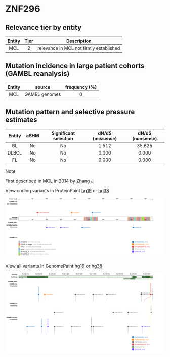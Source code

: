 # ZNF296

## Relevance tier by entity

|Entity|Tier|Description                            |
|:------:|:----:|---------------------------------------|
|MCL   |2   |relevance in MCL not firmly established|

## Mutation incidence in large patient cohorts (GAMBL reanalysis)

|Entity|source       |frequency (%)|
|:------:|:-------------:|:-------------:|
|MCL   |GAMBL genomes|0            |

## Mutation pattern and selective pressure estimates

|Entity|aSHM|Significant selection|dN/dS (missense)|dN/dS (nonsense)|
|:------:|:----:|:---------------------:|:----------------:|:----------------:|
|BL    |No  |No                   |1.512           |35.625          |
|DLBCL |No  |No                   |0.000           | 0.000          |
|FL    |No  |No                   |0.000           | 0.000          |


> [!NOTE]
> First described in MCL in 2014 by [Zhang J](https://pubmed.ncbi.nlm.nih.gov/24682267)


View coding variants in ProteinPaint [hg19](https://morinlab.github.io/LLMPP/GAMBL/ZNF296_protein.html)  or [hg38](https://morinlab.github.io/LLMPP/GAMBL/ZNF296_protein_hg38.html)

![image](images/proteinpaint/ZNF296_NM_145288.svg)

View all variants in GenomePaint [hg19](https://morinlab.github.io/LLMPP/GAMBL/ZNF296.html)  or [hg38](https://morinlab.github.io/LLMPP/GAMBL/ZNF296_hg38.html)

![image](images/proteinpaint/ZNF296.svg)
